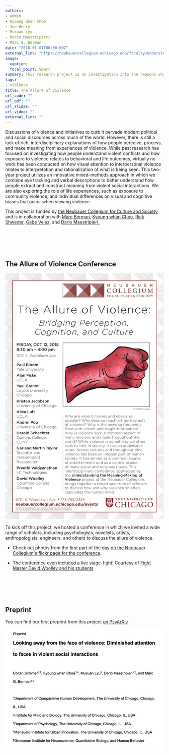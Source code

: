 ```yaml
---
authors:
- admin
- Kyoung whan Choe
- Joe Henry
- Muxuan Lyu
- Dario Maestripieri
- Marc G. Berman
date: "2018-01-01T00:00:00Z"
external_link: "https://neubauercollegium.uchicago.edu/faculty/understanding_the_meaning_making_of_violence_bridging_perception_cognition/"
image:
  caption:
  focal_point: Smart
summary: This research project is an investigation into the reasons why violence so often captivates us
tags:
- violence
title: The Allure of Violence
url_code: ""
url_pdf: ""
url_slides: ""
url_video: ""
external_link: ""
---
```


Discussions of violence and initiatives to curb it pervade modern political and social discourses across much of the world. However, there is still a lack of rich, interdisciplinary explanations of how people perceive, process, and make meaning from experiences of violence. While past research has focused on investigating how people understand violent conflicts and how exposure to violence relates to behavioral and life outcomes, virtually no work has been conducted on how visual attention to interpersonal violence relates to interpretation and rationalization of what is being seen. This two-year project utilizes an innovative mixed-methods approach in which we combine eye tracking and verbal descriptions to better understand how people extract and construct meaning from violent social interactions. We are also exploring the role of life experiences, such as exposure to community violence, and individual differences on visual and cognitive biases that occur when viewing violence.

This project is funded by [the Neubauer Collegium for Culture and Society](https://neubauercollegium.uchicago.edu/faculty/understanding_the_meaning_making_of_violence_bridging_perception_cognition/) and is in collaboration with [Marc Berman](https://psychology.uchicago.edu/directory/marc-g-berman), [Kyoung whan Choe](https://voices.uchicago.edu/bermanlab/choe/), [Rick Shweder](https://humdev.uchicago.edu/directory/richard-shweder), [Gabe Velez](https://marquette.academia.edu/GabrielVelez), and [Dario Maestripieri ](http://primate.uchicago.edu/dario-maestripieri.html), 


<br/><br/>
<br/><br/>

## **The Allure of Violence Conference**

![](conference.jpg)

To kick off this project, we hosted a conference in which we invited a wide range of scholars, including psychologists, novelists, artists, anthropologists, engineers, and others to discuss the allure of violence. 

- Check out photos from the first part of the day [on the Neubauer Collegium's flickr page for the conference](https://www.flickr.com/photos/neubauercollegium/albums/72157703156661834). 

- The conference even included a live stage-fight! Courtesy of [Fight Master David Woolley and his students](https://www.colum.edu/academics/faculty/david-wooley.html)



<br/><br/>
<br/><br/>

## **Preprint**
You can find our first preprint from this project [on PsyArXiv](https://psyarxiv.com/3y4w9)

[![](preprint.jpg)](https://psyarxiv.com/3y4w9)


